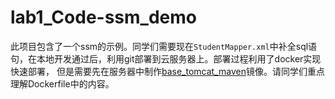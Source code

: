 # lab1_Code-ssm_demo
此项目包含了一个ssm的示例。同学们需要现在`StudentMapper.xml`中补全sql语句，在本地开发通过后，利用git部署到云服务器上。部署过程利用了docker实现快速部署，
但是需要先在服务器中制作[base_tomcat_maven](https://github.com/2020-web/lab1_Code-base_tomcat_maven)镜像。请同学们重点理解Dockerfile中的内容。
